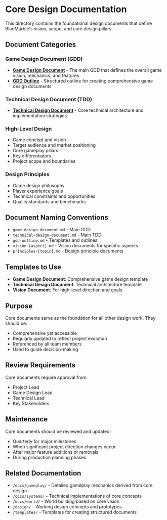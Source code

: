 # Core Design Documentation

This directory contains the foundational design documents that define BlueMarble's vision, scope, and core design pillars.

## Document Categories

### Game Design Document (GDD)
- **[Game Design Document](game-design-document.md)** - The main GDD that defines the overall game vision, mechanics, and features
- **[GDD Outline](gdd-outline.md)** - Structured outline for creating comprehensive game design documents

### Technical Design Document (TDD)
- **[Technical Design Document](technical-design-document.md)** - Core technical architecture and implementation strategies

### High-Level Design
- Game concept and vision
- Target audience and market positioning
- Core gameplay pillars
- Key differentiators
- Project scope and boundaries

### Design Principles
- Game design philosophy
- Player experience goals
- Technical constraints and opportunities
- Quality standards and benchmarks

## Document Naming Conventions

- `game-design-document.md` - Main GDD
- `technical-design-document.md` - Main TDD
- `gdd-outline.md` - Templates and outlines
- `vision-[aspect].md` - Vision documents for specific aspects
- `principles-[topic].md` - Design principle documents

## Templates to Use

- **Game Design Document**: Comprehensive game design template
- **Technical Design Document**: Technical architecture template
- **Vision Document**: For high-level direction and goals

## Purpose

Core documents serve as the foundation for all other design work. They should be:
- Comprehensive yet accessible
- Regularly updated to reflect project evolution
- Referenced by all team members
- Used to guide decision-making

## Review Requirements

Core documents require approval from:
- Project Lead
- Game Design Lead
- Technical Lead
- Key Stakeholders

## Maintenance

Core documents should be reviewed and updated:
- Quarterly for major milestones
- When significant project direction changes occur
- After major feature additions or removals
- During production planning phases

## Related Documentation

- `/docs/gameplay/` - Detailed gameplay mechanics derived from core design
- `/docs/systems/` - Technical implementations of core concepts
- `/docs/world/` - World building based on core vision
- `/design/` - Working design concepts and prototypes
- `/templates/` - Templates for creating structured documents
